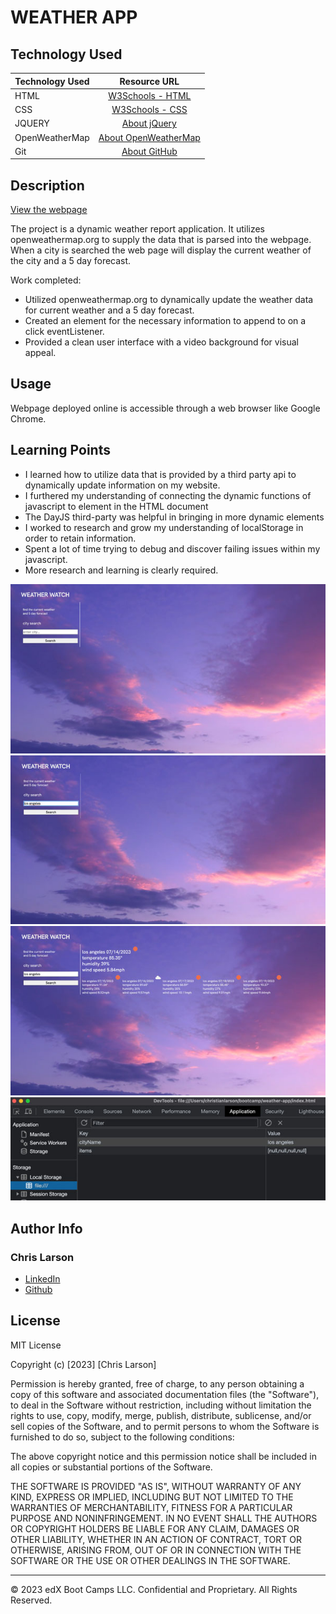 # WEATHER APP

## Technology Used 

| Technology Used         | Resource URL           | 
| ------------- |:-------------:| 
| HTML    | [W3Schools - HTML](https://www.w3schools.com/html/html_intro.asp) | 
| CSS     | [W3Schools - CSS](https://www.w3schools.com/css/css_intro.asp)      | 
| JQUERY       | [About jQuery](https://jquery.com/)     |   
| OpenWeatherMap | [About OpenWeatherMap](https://openweathermap.org)     | 
| Git       | [About GitHub](https://git-scm.com/about)     |    

## Description 

[View the webpage](https://chlarson74.github.io/weather-app)

The project is a dynamic weather report application. It utilizes openweathermap.org to supply the data that is parsed into the webpage. When a city is searched the web page will display the current weather of the city and a 5 day forecast. 

Work completed:
- Utilized openweathermap.org to dynamically update the weather data for current weather and a 5 day forecast.
- Created an element for the necessary information to append to on a click eventListener.
- Provided a clean user interface with a video background for visual appeal.



## Usage 

Webpage deployed online is accessible through a web browser like Google Chrome.


## Learning Points 
- I learned how to utilize data that is provided by a third party api to dynamically update information on my website.
- I furthered my understanding of connecting the dynamic functions of javascript to element in the HTML document
- The DayJS third-party was helpful in bringing in more dynamic elements
- I worked to research and grow my understanding of localStorage in order to retain information.
- Spent a lot of time trying to debug and discover failing issues within my javascript. 
- More research and learning is clearly required. 

![sample of functionality](/images/1-first.jpg)
![sample of functionality](/images/2-search.jpg)
![sample of functionality](/images/3-results.jpg)
![sample of functionality](/images/4-console%20log.jpg)

## Author Info


### Chris Larson


* [LinkedIn](https://www.linkedin.com/in/christian-larson-6208a43b/)
* [Github](https://github.com/chlarson74)


## License
MIT License

Copyright (c) [2023] [Chris Larson]

Permission is hereby granted, free of charge, to any person obtaining a copy
of this software and associated documentation files (the "Software"), to deal
in the Software without restriction, including without limitation the rights
to use, copy, modify, merge, publish, distribute, sublicense, and/or sell
copies of the Software, and to permit persons to whom the Software is
furnished to do so, subject to the following conditions:

The above copyright notice and this permission notice shall be included in all
copies or substantial portions of the Software.

THE SOFTWARE IS PROVIDED "AS IS", WITHOUT WARRANTY OF ANY KIND, EXPRESS OR
IMPLIED, INCLUDING BUT NOT LIMITED TO THE WARRANTIES OF MERCHANTABILITY,
FITNESS FOR A PARTICULAR PURPOSE AND NONINFRINGEMENT. IN NO EVENT SHALL THE
AUTHORS OR COPYRIGHT HOLDERS BE LIABLE FOR ANY CLAIM, DAMAGES OR OTHER
LIABILITY, WHETHER IN AN ACTION OF CONTRACT, TORT OR OTHERWISE, ARISING FROM,
OUT OF OR IN CONNECTION WITH THE SOFTWARE OR THE USE OR OTHER DEALINGS IN THE
SOFTWARE.

---

© 2023 edX Boot Camps LLC. Confidential and Proprietary. All Rights Reserved.